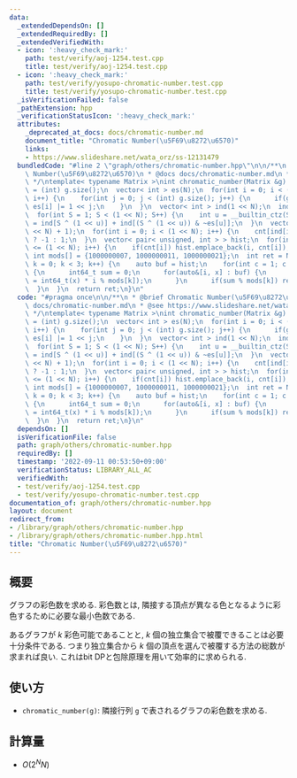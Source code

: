 ```yaml
---
data:
  _extendedDependsOn: []
  _extendedRequiredBy: []
  _extendedVerifiedWith:
  - icon: ':heavy_check_mark:'
    path: test/verify/aoj-1254.test.cpp
    title: test/verify/aoj-1254.test.cpp
  - icon: ':heavy_check_mark:'
    path: test/verify/yosupo-chromatic-number.test.cpp
    title: test/verify/yosupo-chromatic-number.test.cpp
  _isVerificationFailed: false
  _pathExtension: hpp
  _verificationStatusIcon: ':heavy_check_mark:'
  attributes:
    _deprecated_at_docs: docs/chromatic-number.md
    document_title: "Chromatic Number(\u5F69\u8272\u6570)"
    links:
    - https://www.slideshare.net/wata_orz/ss-12131479
  bundledCode: "#line 2 \"graph/others/chromatic-number.hpp\"\n\n/**\n * @brief Chromatic\
    \ Number(\u5F69\u8272\u6570)\n * @docs docs/chromatic-number.md\n * @see https://www.slideshare.net/wata_orz/ss-12131479\n\
    \ */\ntemplate< typename Matrix >\nint chromatic_number(Matrix &g) {\n  int N\
    \ = (int) g.size();\n  vector< int > es(N);\n  for(int i = 0; i < (int) g.size();\
    \ i++) {\n    for(int j = 0; j < (int) g.size(); j++) {\n      if(g[i][j] != 0)\
    \ es[i] |= 1 << j;\n    }\n  }\n  vector< int > ind(1 << N);\n  ind[0] = 1;\n\
    \  for(int S = 1; S < (1 << N); S++) {\n    int u = __builtin_ctz(S);\n    ind[S]\
    \ = ind[S ^ (1 << u)] + ind[(S ^ (1 << u)) & ~es[u]];\n  }\n  vector< int > cnt((1\
    \ << N) + 1);\n  for(int i = 0; i < (1 << N); i++) {\n    cnt[ind[i]] += __builtin_parity(i)\
    \ ? -1 : 1;\n  }\n  vector< pair< unsigned, int > > hist;\n  for(int i = 1; i\
    \ <= (1 << N); i++) {\n    if(cnt[i]) hist.emplace_back(i, cnt[i]);\n  }\n  constexpr\
    \ int mods[] = {1000000007, 1000000011, 1000000021};\n  int ret = N;\n  for(int\
    \ k = 0; k < 3; k++) {\n    auto buf = hist;\n    for(int c = 1; c < ret; c++)\
    \ {\n      int64_t sum = 0;\n      for(auto&[i, x] : buf) {\n        sum += (x\
    \ = int64_t(x) * i % mods[k]);\n      }\n      if(sum % mods[k]) ret = c;\n  \
    \  }\n  }\n  return ret;\n}\n"
  code: "#pragma once\n\n/**\n * @brief Chromatic Number(\u5F69\u8272\u6570)\n * @docs\
    \ docs/chromatic-number.md\n * @see https://www.slideshare.net/wata_orz/ss-12131479\n\
    \ */\ntemplate< typename Matrix >\nint chromatic_number(Matrix &g) {\n  int N\
    \ = (int) g.size();\n  vector< int > es(N);\n  for(int i = 0; i < (int) g.size();\
    \ i++) {\n    for(int j = 0; j < (int) g.size(); j++) {\n      if(g[i][j] != 0)\
    \ es[i] |= 1 << j;\n    }\n  }\n  vector< int > ind(1 << N);\n  ind[0] = 1;\n\
    \  for(int S = 1; S < (1 << N); S++) {\n    int u = __builtin_ctz(S);\n    ind[S]\
    \ = ind[S ^ (1 << u)] + ind[(S ^ (1 << u)) & ~es[u]];\n  }\n  vector< int > cnt((1\
    \ << N) + 1);\n  for(int i = 0; i < (1 << N); i++) {\n    cnt[ind[i]] += __builtin_parity(i)\
    \ ? -1 : 1;\n  }\n  vector< pair< unsigned, int > > hist;\n  for(int i = 1; i\
    \ <= (1 << N); i++) {\n    if(cnt[i]) hist.emplace_back(i, cnt[i]);\n  }\n  constexpr\
    \ int mods[] = {1000000007, 1000000011, 1000000021};\n  int ret = N;\n  for(int\
    \ k = 0; k < 3; k++) {\n    auto buf = hist;\n    for(int c = 1; c < ret; c++)\
    \ {\n      int64_t sum = 0;\n      for(auto&[i, x] : buf) {\n        sum += (x\
    \ = int64_t(x) * i % mods[k]);\n      }\n      if(sum % mods[k]) ret = c;\n  \
    \  }\n  }\n  return ret;\n}\n"
  dependsOn: []
  isVerificationFile: false
  path: graph/others/chromatic-number.hpp
  requiredBy: []
  timestamp: '2022-09-11 00:53:50+09:00'
  verificationStatus: LIBRARY_ALL_AC
  verifiedWith:
  - test/verify/aoj-1254.test.cpp
  - test/verify/yosupo-chromatic-number.test.cpp
documentation_of: graph/others/chromatic-number.hpp
layout: document
redirect_from:
- /library/graph/others/chromatic-number.hpp
- /library/graph/others/chromatic-number.hpp.html
title: "Chromatic Number(\u5F69\u8272\u6570)"
---
```

## 概要

グラフの彩色数を求める. 彩色数とは, 隣接する頂点が異なる色となるように彩色するために必要な最小色数である.

あるグラフが $k$ 彩色可能であることと, $k$ 個の独立集合で被覆できることは必要十分条件である. つまり独立集合から $k$ 個の頂点を選んで被覆する方法の総数が求まれば良い. これはbit DPと包除原理を用いて効率的に求められる.

## 使い方

* `chromatic_number(g)`: 隣接行列 `g` で表されるグラフの彩色数を求める.

## 計算量

* $O(2^N N)$
